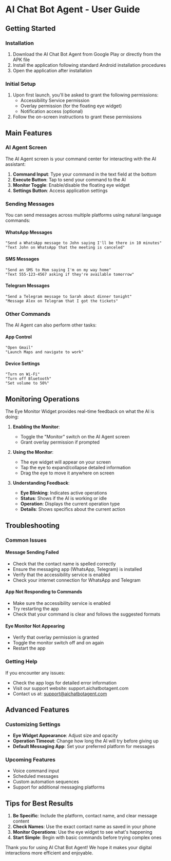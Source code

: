 # AI Chat Bot Agent - User Guide

## Getting Started

### Installation
1. Download the AI Chat Bot Agent from Google Play or directly from the APK file
2. Install the application following standard Android installation procedures
3. Open the application after installation

### Initial Setup
1. Upon first launch, you'll be asked to grant the following permissions:
   - Accessibility Service permission
   - Overlay permission (for the floating eye widget)
   - Notification access (optional)
2. Follow the on-screen instructions to grant these permissions

## Main Features

### AI Agent Screen

The AI Agent screen is your command center for interacting with the AI assistant:

1. **Command Input**: Type your command in the text field at the bottom
2. **Execute Button**: Tap to send your command to the AI
3. **Monitor Toggle**: Enable/disable the floating eye widget
4. **Settings Button**: Access application settings

### Sending Messages

You can send messages across multiple platforms using natural language commands:

#### WhatsApp Messages
```
"Send a WhatsApp message to John saying I'll be there in 10 minutes"
"Text John on WhatsApp that the meeting is canceled"
```

#### SMS Messages
```
"Send an SMS to Mom saying I'm on my way home"
"Text 555-123-4567 asking if they're available tomorrow"
```

#### Telegram Messages
```
"Send a Telegram message to Sarah about dinner tonight"
"Message Alex on Telegram that I got the tickets"
```

### Other Commands

The AI Agent can also perform other tasks:

#### App Control
```
"Open Gmail"
"Launch Maps and navigate to work"
```

#### Device Settings
```
"Turn on Wi-Fi"
"Turn off Bluetooth"
"Set volume to 50%"
```

## Monitoring Operations

The Eye Monitor Widget provides real-time feedback on what the AI is doing:

1. **Enabling the Monitor**:
   - Toggle the "Monitor" switch on the AI Agent screen
   - Grant overlay permission if prompted

2. **Using the Monitor**:
   - The eye widget will appear on your screen
   - Tap the eye to expand/collapse detailed information
   - Drag the eye to move it anywhere on screen

3. **Understanding Feedback**:
   - **Eye Blinking**: Indicates active operations
   - **Status**: Shows if the AI is working or idle
   - **Operation**: Displays the current operation type
   - **Details**: Shows specifics about the current action

## Troubleshooting

### Common Issues

#### Message Sending Failed
- Check that the contact name is spelled correctly
- Ensure the messaging app (WhatsApp, Telegram) is installed
- Verify that the accessibility service is enabled
- Check your internet connection for WhatsApp and Telegram

#### App Not Responding to Commands
- Make sure the accessibility service is enabled
- Try restarting the app
- Check that your command is clear and follows the suggested formats

#### Eye Monitor Not Appearing
- Verify that overlay permission is granted
- Toggle the monitor switch off and on again
- Restart the app

### Getting Help

If you encounter any issues:
- Check the app logs for detailed error information
- Visit our support website: support.aichatbotagent.com
- Contact us at: support@aichatbotagent.com

## Advanced Features

### Customizing Settings
- **Eye Widget Appearance**: Adjust size and opacity
- **Operation Timeout**: Change how long the AI will try before giving up
- **Default Messaging App**: Set your preferred platform for messages

### Upcoming Features
- Voice command input
- Scheduled messages
- Custom automation sequences
- Support for additional messaging platforms

## Tips for Best Results

1. **Be Specific**: Include the platform, contact name, and clear message content
2. **Check Names**: Use the exact contact name as saved in your phone
3. **Monitor Operations**: Use the eye widget to see what's happening
4. **Start Simple**: Begin with basic commands before trying complex ones

Thank you for using AI Chat Bot Agent! We hope it makes your digital interactions more efficient and enjoyable. 